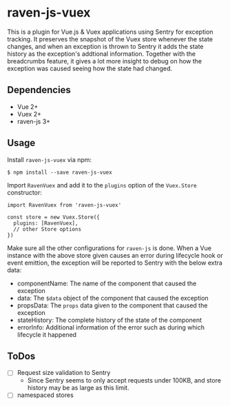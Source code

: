 # raven-js-vuex

This is a plugin for Vue.js & Vuex applications using Sentry for exception tracking. It preserves the snapshot of the Vuex store whenever the state changes, and when an exception is thrown to Sentry it adds the state history as the exception's addtional information. Together with the breadcrumbs feature, it gives a lot more insight to debug on how the exception was caused seeing how the state had changed.

## Dependencies

- Vue 2+
- Vuex 2+
- raven-js 3+

## Usage

Install `raven-js-vuex` via npm:

```
$ npm install --save raven-js-vuex
```

Import `RavenVuex` and add it to the `plugins` option of the `Vuex.Store` constructor:

```
import RavenVuex from 'raven-js-vuex'

const store = new Vuex.Store({
  plugins: [RavenVuex],
  // other Store options
})
```

Make sure all the other configurations for `raven-js` is done.
When a Vue instance with the above store given causes an error during lifecycle hook or event emittion, the exception will be reported to Sentry with the below extra data:

- componentName: The name of the component that caused the exception
- data: The `$data` object of the component that caused the exception
- propsData: The `props` data given to the component that caused the exception
- stateHistory: The complete history of the state of the component
- errorInfo: Additional information of the error such as during which lifecycle it happened

## ToDos

- [ ] Request size validation to Sentry
  - Since Sentry seems to only accept requests under 100KB, and store history may be as large as this limit.
- [ ] namespaced stores
